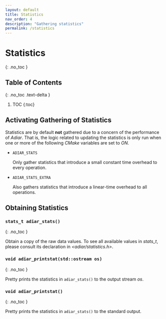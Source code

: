 ```yaml
---
layout: default
title: Statistics
nav_order: 4
description: "Gathering statistics"
permalink: /statistics
---
```


# Statistics
{: .no_toc }

## Table of Contents
{: .no_toc .text-delta }

1. TOC
{:toc}

## Activating Gathering of Statistics
Statistics are by default **not** gathered due to a concern of the performance
of *Adiar*. That is, the logic related to updating the statistics is only run
when one or more of the following *CMake* variables are set to *ON*.

- `ADIAR_STATS`

  Only gather statistics that introduce a small constant time overhead to every
  operation.

- `ADIAR_STATS_EXTRA`

  Also gathers statistics that introduce a linear-time overhead to all
  operations.

## Obtaining Statistics

### `stats_t adiar_stats()`
{: .no_toc }

Obtain a copy of the raw data values. To see all available values in *stats_t*,
please consult its declaration in *<adiar/statistics.h>*.

### `void adiar_printstat(std::ostream os)`
{: .no_toc }

Pretty prints the statistics in `adiar_stats()` to the output stream *os*.

### `void adiar_printstat()`
{: .no_toc }

Pretty prints the statistics in `adiar_stats()` to the standard output.
